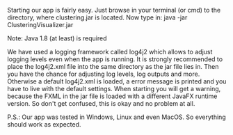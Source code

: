 Starting our app is fairly easy.
Just browse in your terminal (or cmd) to the directory, where clustering.jar is located.
Now type in: java -jar ClusteringVisualizer.jar

Note: Java 1.8 (at least) is required

We have used a logging framework called log4j2 which allows to adjust logging levels even when the app is running.
It is strongly recommended to place the log4j2.xml file into the same directory as the jar file lies in.
Then you have the chance for adjusting log levels, log outputs and more.
Otherwise a default log4j2.xml is loaded, a error message is printed and you have to live with the default settings.
When starting you will get a warning, because the FXML in the jar file is loaded with a different JavaFX runtime version.
So don't get confused, this is okay and no problem at all.

P.S.: Our app was tested in Windows, Linux and even MacOS. So everything should work as expected.

